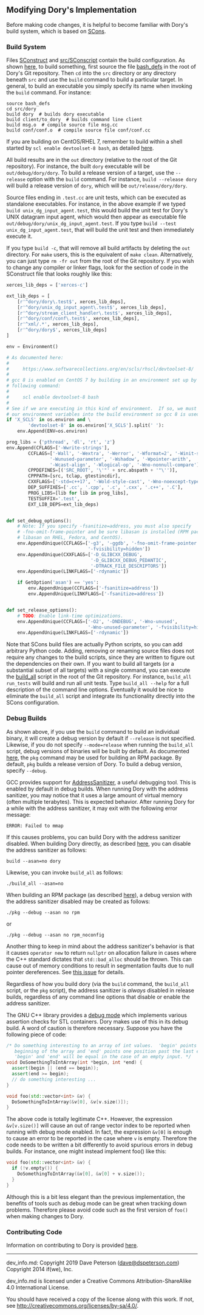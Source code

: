 ## Modifying Dory's Implementation

Before making code changes, it is helpful to become familiar with Dory's build
system, which is based on [SCons](http://www.scons.org/).

### Build System

Files [SConstruct](../SConstruct) and [src/SConscript](../src/SConscript)
contain the build configuration.  As shown
[here](build_install.md#building-dory-directly), to build something, first
source the file [bash_defs](../bash_defs) in the root of Dory's Git
repository.  Then `cd` into the `src` directory or any directory beneath `src`
and use the `build` command to build a particular target.  In general, to build
an executable you simply specify its name when invoking the `build` command.
For instance:

```
source bash_defs
cd src/dory
build dory  # builds dory executable
build client/to_dory  # builds command line client
build msg.o  # compile source file msg.cc
build conf/conf.o  # compile source file conf/conf.cc
```

If you are building on CentOS/RHEL 7, remember to build within a shell started
by `scl enable devtoolset-8 bash`, as detailed [here](centos_7_env.md).

All build results are in the `out` directory (relative to the root of the Git
repository).  For instance, the built `dory` executable will be
`out/debug/dory/dory`.  To build a release version of a target, use the
`--release` option with the `build` command.  For instance,
`build --release dory` will build a release version of `dory`, which will be
`out/release/dory/dory`.

Source files ending in `.test.cc` are unit tests, which can be executed as
standalone executables.  For instance, in the above example if we typed
`build unix_dg_input_agent.test`, this would build the unit test for Dory's
UNIX datagram input agent, which would then appear as executable file
`out/debug/dory/unix_dg_input_agent.test`.  If you type
`build --test unix_dg_input_agent.test`, that will build the unit test and then
immediately execute it.

If you type `build -c`, that will remove all build artifacts by deleting the
`out` directory.  For `make` users, this is the equivalent of `make clean`.
Alternatively, you can just type `rm -fr out` from the root of the Git
repository.  If you wish to change any compiler or linker flags, look for the
section of code in the SConstruct file that looks roughly like this:

```Python
xerces_lib_deps = ['xerces-c']

ext_lib_deps = [
    [r'^dory/dory\.test$', xerces_lib_deps],
    [r'^dory/unix_dg_input_agent\.test$', xerces_lib_deps],
    [r'^dory/stream_client_handler\.test$', xerces_lib_deps],
    [r'^dory/conf/conf\.test$', xerces_lib_deps],
    [r'^xml/.*', xerces_lib_deps],
    [r'^dory/dory$', xerces_lib_deps]
]

env = Environment()

# As documented here:
#
#     https://www.softwarecollections.org/en/scls/rhscl/devtoolset-8/
#
# gcc 8 is enabled on CentOS 7 by building in an environment set up by the
# following command:
#
#     scl enable devtoolset-8 bash
#
# See if we are executing in this kind of environment.  If so, we must inject
# our environment variables into the build environment so gcc 8 is used.
if 'X_SCLS' in os.environ and \
        'devtoolset-8' in os.environ['X_SCLS'].split(' '):
    env.Append(ENV=os.environ)

prog_libs = {'pthread', 'dl', 'rt', 'z'}
env.Append(CFLAGS=['-Wwrite-strings'],
        CCFLAGS=['-Wall', '-Wextra', '-Werror', '-Wformat=2', '-Winit-self',
                '-Wunused-parameter', '-Wshadow', '-Wpointer-arith',
                '-Wcast-align', '-Wlogical-op', '-Wno-nonnull-compare'],
        CPPDEFINES=[('SRC_ROOT', '\'"' + src.abspath + '"\'')],
        CPPPATH=[src, tclap, gtestincdir],
        CXXFLAGS=['-std=c++17', '-Wold-style-cast', '-Wno-noexcept-type'],
        DEP_SUFFIXES=['.cc', '.cpp', '.c', '.cxx', '.c++', '.C'],
        PROG_LIBS=[lib for lib in prog_libs],
        TESTSUFFIX='.test',
        EXT_LIB_DEPS=ext_lib_deps)


def set_debug_options():
    # Note: If you specify -fsanitize=address, you must also specify
    # -fno-omit-frame-pointer and be sure libasan is installed (RPM package
    # libasan on RHEL, Fedora, and CentOS).
    env.AppendUnique(CCFLAGS=['-g3', '-ggdb', '-fno-omit-frame-pointer',
                              '-fvisibility=hidden'])
    env.AppendUnique(CXXFLAGS=['-D_GLIBCXX_DEBUG',
                               '-D_GLIBCXX_DEBUG_PEDANTIC',
                               '-DTRACK_FILE_DESCRIPTORS'])
    env.AppendUnique(LINKFLAGS=['-rdynamic'])

    if GetOption('asan') == 'yes':
        env.AppendUnique(CCFLAGS=['-fsanitize=address'])
        env.AppendUnique(LINKFLAGS=['-fsanitize=address'])


def set_release_options():
    # TODO: Enable link-time optimizations.
    env.AppendUnique(CCFLAGS=['-O2', '-DNDEBUG', '-Wno-unused',
                              '-Wno-unused-parameter', '-fvisibility=hidden'])
    env.AppendUnique(LINKFLAGS=['-rdynamic'])
```

Note that SCons build files are actually Python scripts, so you can add
arbitrary Python code.  Adding, removing or renaming source files does not
require any changes to the build scripts, since they are written to figure out
the dependencies on their own.  If you want to build all targets (or a
substantial subset of all targets) with a single command, you can execute the
[build_all](../build_all) script in the root of the Git repository.  For
instance, `build_all run_tests` will build and run all unit tests.  Type
`build_all --help` for a full description of the command line options.
Eventually it would be nice to eliminate the `build_all` script and integrate
its functionality directly into the SCons configuration.

### Debug Builds

As shown above, if you use the `build` command to build an individual binary,
it will create a debug version by default if `--release` is not specified.
Likewise, if you do not specify `--mode=release` when running the `build_all`
script, debug versions of binaries will be built by default.  As documented
[here](build_install.md#building-an-rpm-package), the `pkg` command may be used
for building an RPM package.  By default, `pkg` builds a release version of
Dory.  To build a debug version, specify `--debug`.

GCC provides support for
[AddressSanitizer](http://code.google.com/p/address-sanitizer/), a useful
debugging tool.  This is enabled by default in debug builds.  When running Dory
with the address sanitizer, you may notice that it uses a large amount of
virtual memory (often multiple terabytes).  This is expected behavior.  After
running Dory for a while with the address sanitizer, it may exit with the
following error message:

```
ERROR: Failed to mmap
```

If this causes problems, you can build Dory with the address sanitizer
disabled.  When building Dory directly, as described
[here](build_install.md#building-dory-directly), you can disable the address
sanitizer as follows:

```
build --asan=no dory
```

Likewise, you can invoke `build_all` as follows:

```
./build_all --asan=no
```

When building an RPM package (as described
[here](build_install.md#building-an-rpm-package)), a debug version with the
address sanitizer disabled may be created as follows:

```
./pkg --debug --asan no rpm
```

or

```
./pkg --debug --asan no rpm_noconfig
```

Another thing to keep in mind about the address sanitizer's behavior is that it
causes `operator new` to return `nullptr` on allocation failure in cases where
the C++ standard dictates that `std::bad_alloc` should be thrown.  This can
cause out of memory conditions to result in segmentation faults due to null
pointer dereferences.  See
[this issue](https://github.com/google/sanitizers/issues/295) for details.

Regardless of how you build dory (via the `build` command, the `build_all`
script, or the `pkg` script), the address sanitizer is *always* disabled in
release builds, regardless of any command line options that disable or enable
the address sanitizer.

The GNU C++ library provides a
[debug mode](https://gcc.gnu.org/onlinedocs/libstdc++/manual/debug_mode.html)
which implements various assertion checks for STL containers.  Dory makes use
of this in its debug build. A word of caution is therefore necessary. Suppose
you have the following piece of code:

```C++
/* Do something interesting to an array of int values.  'begin' points to the
   beginning of the array and 'end' points one position past the last element.
   'begin' and 'end' will be equal in the case of an empty input. */
void DoSomethingToIntArray(int *begin, int *end) {
  assert(begin || (end == begin));
  assert(end >= begin);
  // do something interesting ...
}

void foo(std::vector<int> &v) {
  DoSomethingToIntArray(&v[0], &v[v.size()]);
}
```

The above code is totally legitimate C++.  However, the expression
`&v[v.size()]` will cause an out of range vector index to be reported when
running with debug mode enabled.  In fact, the expression `&v[0]` is enough to
cause an error to be reported in the case where `v` is empty.  Therefore the
code needs to be written a bit differently to avoid spurious errors in debug
builds. For instance, one might instead implement foo() like this:

```C++
void foo(std::vector<int> &v) {
  if (!v.empty()) {
    DoSomethingToIntArray(&v[0], &v[0] + v.size());
  }
}
```

Although this is a bit less elegant than the previous implementation, the
benefits of tools such as debug mode can be great when tracking down problems.
Therefore please avoid code such as the first version of `foo()` when making
changes to Dory.

### Contributing Code

Information on contributing to Dory is provided [here](../CONTRIBUTING.md).

-----

dev_info.md:
Copyright 2019 Dave Peterson (dave@dspeterson.com)
Copyright 2014 if(we), Inc.

dev_info.md is licensed under a Creative Commons Attribution-ShareAlike 4.0
International License.

You should have received a copy of the license along with this work. If not,
see <http://creativecommons.org/licenses/by-sa/4.0/>.
